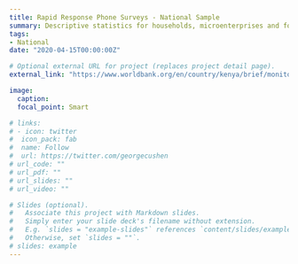 ```yaml
---
title: Rapid Response Phone Surveys - National Sample
summary: Descriptive statistics for households, microenterprises and formal firms.
tags:
- National
date: "2020-04-15T00:00:00Z"

# Optional external URL for project (replaces project detail page).
external_link: "https://www.worldbank.org/en/country/kenya/brief/monitoring-covid-19-impact-on-households-and-firms-in-kenya"

image:
  caption: 
  focal_point: Smart

# links:
# - icon: twitter
#  icon_pack: fab
#  name: Follow
#  url: https://twitter.com/georgecushen
# url_code: ""
# url_pdf: ""
# url_slides: ""
# url_video: ""

# Slides (optional).
#   Associate this project with Markdown slides.
#   Simply enter your slide deck's filename without extension.
#   E.g. `slides = "example-slides"` references `content/slides/example-slides.md`.
#   Otherwise, set `slides = ""`.
# slides: example
---
```

